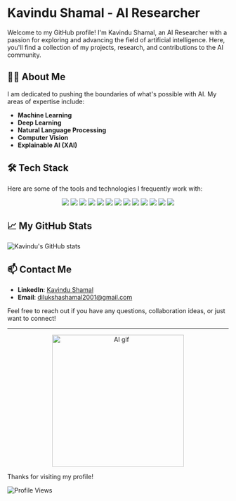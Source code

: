# Kavindu Shamal - AI Researcher

Welcome to my GitHub profile! I'm Kavindu Shamal, an AI Researcher with a passion for exploring and advancing the field of artificial intelligence. Here, you'll find a collection of my projects, research, and contributions to the AI community.

## 🧑‍💻 About Me

I am dedicated to pushing the boundaries of what's possible with AI. My areas of expertise include:

- **Machine Learning**
- **Deep Learning**
- **Natural Language Processing**
- **Computer Vision**
- **Explainable AI (XAI)**

## 🛠️ Tech Stack

Here are some of the tools and technologies I frequently work with:

<p align="center">
  <img src="https://img.shields.io/badge/Python-3776AB?style=for-the-badge&logo=python&logoColor=white">
  <img src="https://img.shields.io/badge/R-276DC3?style=for-the-badge&logo=r&logoColor=white">
  <img src="https://img.shields.io/badge/JavaScript-F7DF1E?style=for-the-badge&logo=javascript&logoColor=black">
  <img src="https://img.shields.io/badge/TensorFlow-FF6F00?style=for-the-badge&logo=tensorflow&logoColor=white">
  <img src="https://img.shields.io/badge/PyTorch-EE4C2C?style=for-the-badge&logo=pytorch&logoColor=white">
  <img src="https://img.shields.io/badge/Keras-D00000?style=for-the-badge&logo=keras&logoColor=white">
  <img src="https://img.shields.io/badge/scikit--learn-F7931E?style=for-the-badge&logo=scikit-learn&logoColor=white">
  <img src="https://img.shields.io/badge/pandas-150458?style=for-the-badge&logo=pandas&logoColor=white">
  <img src="https://img.shields.io/badge/NumPy-013243?style=for-the-badge&logo=numpy&logoColor=white">
  <img src="https://img.shields.io/badge/Git-F05032?style=for-the-badge&logo=git&logoColor=white">
  <img src="https://img.shields.io/badge/GitHub-181717?style=for-the-badge&logo=github&logoColor=white">
  <img src="https://img.shields.io/badge/Docker-2496ED?style=for-the-badge&logo=docker&logoColor=white">
  <img src="https://img.shields.io/badge/Jupyter-F37626?style=for-the-badge&logo=jupyter&logoColor=white">
</p>

## 📈 My GitHub Stats

![Kavindu's GitHub stats](https://github-readme-stats.vercel.app/api?username=dilukshashamal&show_icons=true&theme=radical) <!-- Replace 'your-github-username' with your actual GitHub username -->

## 📫 Contact Me

- **LinkedIn**: [Kavindu Shamal](https://www.linkedin.com/in/dilukshashamal/)
- **Email**: dilukshashamal2001@gmail.com

Feel free to reach out if you have any questions, collaboration ideas, or just want to connect!

---

<p align="center">
  <img src="https://media.giphy.com/media/ZVik7pBtu9dNS/giphy.gif" alt="AI gif" width="300">
</p>

Thanks for visiting my profile!

![Profile Views](https://komarev.com/ghpvc/?username=your-github-username&style=flat-square) <!-- Replace 'your-github-username' with your actual GitHub username -->




 


